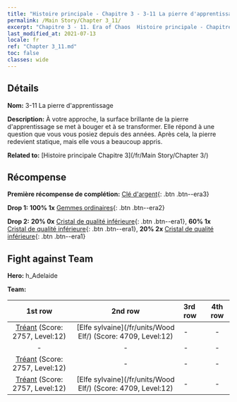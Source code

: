 ```yaml
---
title: "Histoire principale - Chapitre 3 - 3-11 La pierre d'apprentissage"
permalink: /Main Story/Chapter 3_11/
excerpt: "Chapitre 3 - 11. Era of Chaos  Histoire principale - Chapitre 3_11. 3-11 La pierre d'apprentissage"
last_modified_at: 2021-07-13
locale: fr
ref: "Chapter 3_11.md"
toc: false
classes: wide
---
```


## Détails

 **Nom:** 3-11 La pierre d'apprentissage

 **Description:** À votre approche, la surface brillante de la pierre d'apprentissage se met à bouger et à se transformer. Elle répond à une question que vous vous posiez depuis des années. Après cela, la pierre redevient statique, mais elle vous a beaucoup appris.

 **Related to:** [Histoire principale Chapitre 3](/fr/Main Story/Chapter 3/)

## Récompense

 **Première récompense de complétion:** [Clé d'argent](/ItemsFR/con_693/){: .btn .btn--era3}

 **Drop 1:** **100% 1x** [Gemmes ordinaires](/ItemsFR/mat_10/){: .btn .btn--era2}

 **Drop 2:** **20% 0x** [Cristal de qualité inférieure](/ItemsFR/mat_5/){: .btn .btn--era1}, **60% 1x** [Cristal de qualité inférieure](/ItemsFR/mat_5/){: .btn .btn--era1}, **20% 2x** [Cristal de qualité inférieure](/ItemsFR/mat_5/){: .btn .btn--era1}


## Fight against Team
 **Hero:** h_Adelaide

 **Team:**


  | 1st row | 2nd row | 3rd row | 4th row |
  |:----:|:----:|:----|:----:|
  | [Tréant](/fr/units/Treant/) (Score: 2757, Level:12)  | [Elfe sylvaine](/fr/units/Wood Elf/) (Score: 4709, Level:12)  | - | - |
  | - | - | - | - |
  | [Tréant](/fr/units/Treant/) (Score: 2757, Level:12)  | - | - | - |
  | [Tréant](/fr/units/Treant/) (Score: 2757, Level:12)  | [Elfe sylvaine](/fr/units/Wood Elf/) (Score: 4709, Level:12)  | - | - |



